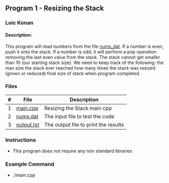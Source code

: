 ## Program 1 - Resizing the Stack
### Loic Konan
#### Description:
This program will read numbers from the file [nums_dat](nums_dat).
If a number is even, push it onto the stack.
If a number is odd, it will perform a pop operation removing the last even value from the stack.
The stack cannot get smaller than 10 (our starting stack size).
We need to keep track of the following:
 the max size the stack ever reached
 how many times the stack was resized (grown or reduced)
 final size of stack when program completed.

### Files

|   #   | File                     | Description                          |
| :---: | ------------------------ | ------------------------------------ |
|   1   | [main.cpp](main.cpp)     | Resizing the Stack main cpp          |
|   2   | [nums.dat](nums.dat)     | The input file to test the code      |
|   3   | [output.txt](output.txt) | The output file to print the results |


### Instructions

- This program does not require any non standard libraries

### Example Command

- ./main.cpp
